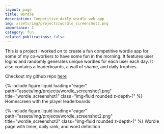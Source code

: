 ```yaml
---
layout: page
title: Wordle
description: Competitive daily wordle web app
img: assets/img/projects/wordle_screenshot2.png
importance: 1
category: fun
related_publications: false
---
```


This is a project I worked on to create a fun competitive wordle app for some of
my co-workers to have some fun in the morning. It features user logins and randomly
generates unique wordles for each user each day. It also contains a leaderboards, a
wall of shame, and daily trophies.

Checkout my github repo [here](https://github.com/erickillian/wordle-app)

{% include figure.liquid loading="eager" path="assets/img/projects/wordle_screenshot1.png" title="wordle_screenshot1" class="img-fluid rounded z-depth-1" %}
Homescreen with the player leaderboards

{% include figure.liquid loading="eager" path="assets/img/projects/wordle_screenshot2.png" title="wordle_screenshot2" class="img-fluid rounded z-depth-1" %}
Wordle page with timer, daily rank, and word definition
